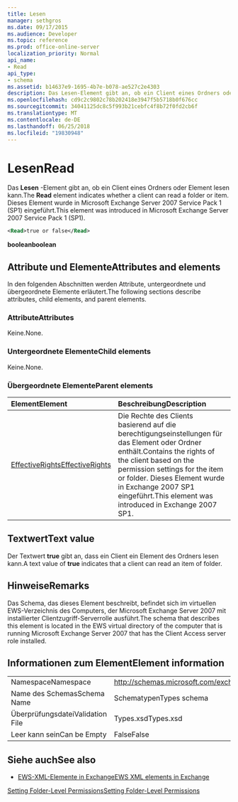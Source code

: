 ```yaml
---
title: Lesen
manager: sethgros
ms.date: 09/17/2015
ms.audience: Developer
ms.topic: reference
ms.prod: office-online-server
localization_priority: Normal
api_name:
- Read
api_type:
- schema
ms.assetid: b14637e9-1695-4b7e-b078-ae527c2e4303
description: Das Lesen-Element gibt an, ob ein Client eines Ordners oder Element lesen kann. Dieses Element wurde in Microsoft Exchange Server 2007 Service Pack 1 (SP1) eingeführt.
ms.openlocfilehash: cd9c2c9802c78b202418e3947f5b5718b0f676cc
ms.sourcegitcommit: 34041125dc8c5f993b21cebfc4f8b72f0fd2cb6f
ms.translationtype: MT
ms.contentlocale: de-DE
ms.lasthandoff: 06/25/2018
ms.locfileid: "19830948"
---
```

# <a name="read"></a><span data-ttu-id="35372-104">Lesen</span><span class="sxs-lookup"><span data-stu-id="35372-104">Read</span></span>

<span data-ttu-id="35372-105">Das **Lesen** -Element gibt an, ob ein Client eines Ordners oder Element lesen kann.</span><span class="sxs-lookup"><span data-stu-id="35372-105">The **Read** element indicates whether a client can read a folder or item.</span></span> <span data-ttu-id="35372-106">Dieses Element wurde in Microsoft Exchange Server 2007 Service Pack 1 (SP1) eingeführt.</span><span class="sxs-lookup"><span data-stu-id="35372-106">This element was introduced in Microsoft Exchange Server 2007 Service Pack 1 (SP1).</span></span> 
  
```xml
<Read>true or false</Read>
```

 <span data-ttu-id="35372-107">**boolean**</span><span class="sxs-lookup"><span data-stu-id="35372-107">**boolean**</span></span>
## <a name="attributes-and-elements"></a><span data-ttu-id="35372-108">Attribute und Elemente</span><span class="sxs-lookup"><span data-stu-id="35372-108">Attributes and elements</span></span>

<span data-ttu-id="35372-109">In den folgenden Abschnitten werden Attribute, untergeordnete und übergeordnete Elemente erläutert.</span><span class="sxs-lookup"><span data-stu-id="35372-109">The following sections describe attributes, child elements, and parent elements.</span></span>
  
### <a name="attributes"></a><span data-ttu-id="35372-110">Attribute</span><span class="sxs-lookup"><span data-stu-id="35372-110">Attributes</span></span>

<span data-ttu-id="35372-111">Keine.</span><span class="sxs-lookup"><span data-stu-id="35372-111">None.</span></span>
  
### <a name="child-elements"></a><span data-ttu-id="35372-112">Untergeordnete Elemente</span><span class="sxs-lookup"><span data-stu-id="35372-112">Child elements</span></span>

<span data-ttu-id="35372-113">Keine.</span><span class="sxs-lookup"><span data-stu-id="35372-113">None.</span></span>
  
### <a name="parent-elements"></a><span data-ttu-id="35372-114">Übergeordnete Elemente</span><span class="sxs-lookup"><span data-stu-id="35372-114">Parent elements</span></span>

|<span data-ttu-id="35372-115">**Element**</span><span class="sxs-lookup"><span data-stu-id="35372-115">**Element**</span></span>|<span data-ttu-id="35372-116">**Beschreibung**</span><span class="sxs-lookup"><span data-stu-id="35372-116">**Description**</span></span>|
|:-----|:-----|
|[<span data-ttu-id="35372-117">EffectiveRights</span><span class="sxs-lookup"><span data-stu-id="35372-117">EffectiveRights</span></span>](effectiverights.md) <br/> |<span data-ttu-id="35372-118">Die Rechte des Clients basierend auf die berechtigungseinstellungen für das Element oder Ordner enthält.</span><span class="sxs-lookup"><span data-stu-id="35372-118">Contains the rights of the client based on the permission settings for the item or folder.</span></span> <span data-ttu-id="35372-119">Dieses Element wurde in Exchange 2007 SP1 eingeführt.</span><span class="sxs-lookup"><span data-stu-id="35372-119">This element was introduced in Exchange 2007 SP1.</span></span>  <br/> |
   
## <a name="text-value"></a><span data-ttu-id="35372-120">Textwert</span><span class="sxs-lookup"><span data-stu-id="35372-120">Text value</span></span>

<span data-ttu-id="35372-121">Der Textwert **true** gibt an, dass ein Client ein Element des Ordners lesen kann.</span><span class="sxs-lookup"><span data-stu-id="35372-121">A text value of **true** indicates that a client can read an item of folder.</span></span> 
  
## <a name="remarks"></a><span data-ttu-id="35372-122">Hinweise</span><span class="sxs-lookup"><span data-stu-id="35372-122">Remarks</span></span>

<span data-ttu-id="35372-123">Das Schema, das dieses Element beschreibt, befindet sich im virtuellen EWS-Verzeichnis des Computers, der Microsoft Exchange Server 2007 mit installierter Clientzugriff-Serverrolle ausführt.</span><span class="sxs-lookup"><span data-stu-id="35372-123">The schema that describes this element is located in the EWS virtual directory of the computer that is running Microsoft Exchange Server 2007 that has the Client Access server role installed.</span></span>
  
## <a name="element-information"></a><span data-ttu-id="35372-124">Informationen zum Element</span><span class="sxs-lookup"><span data-stu-id="35372-124">Element information</span></span>

|||
|:-----|:-----|
|<span data-ttu-id="35372-125">Namespace</span><span class="sxs-lookup"><span data-stu-id="35372-125">Namespace</span></span>  <br/> |http://schemas.microsoft.com/exchange/services/2006/types  <br/> |
|<span data-ttu-id="35372-126">Name des Schemas</span><span class="sxs-lookup"><span data-stu-id="35372-126">Schema Name</span></span>  <br/> |<span data-ttu-id="35372-127">Schematypen</span><span class="sxs-lookup"><span data-stu-id="35372-127">Types schema</span></span>  <br/> |
|<span data-ttu-id="35372-128">Überprüfungsdatei</span><span class="sxs-lookup"><span data-stu-id="35372-128">Validation File</span></span>  <br/> |<span data-ttu-id="35372-129">Types.xsd</span><span class="sxs-lookup"><span data-stu-id="35372-129">Types.xsd</span></span>  <br/> |
|<span data-ttu-id="35372-130">Leer kann sein</span><span class="sxs-lookup"><span data-stu-id="35372-130">Can be Empty</span></span>  <br/> |<span data-ttu-id="35372-131">False</span><span class="sxs-lookup"><span data-stu-id="35372-131">False</span></span>  <br/> |
   
## <a name="see-also"></a><span data-ttu-id="35372-132">Siehe auch</span><span class="sxs-lookup"><span data-stu-id="35372-132">See also</span></span>



- [<span data-ttu-id="35372-133">EWS-XML-Elemente in Exchange</span><span class="sxs-lookup"><span data-stu-id="35372-133">EWS XML elements in Exchange</span></span>](ews-xml-elements-in-exchange.md)


[<span data-ttu-id="35372-134">Setting Folder-Level Permissions</span><span class="sxs-lookup"><span data-stu-id="35372-134">Setting Folder-Level Permissions</span></span>](http://msdn.microsoft.com/library/c7530e86-5112-401c-b10a-9c054ae59f07%28Office.15%29.aspx)

